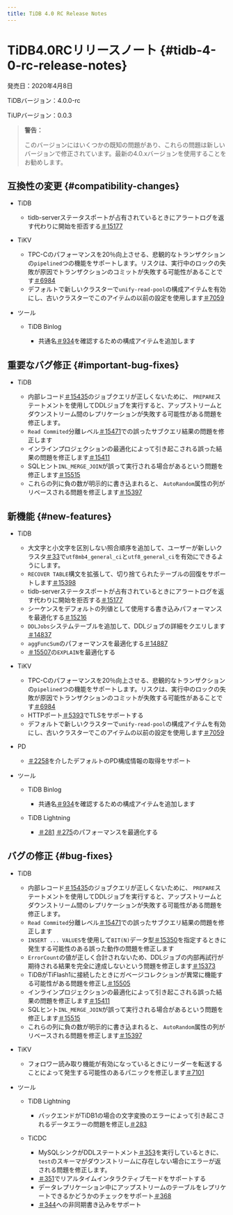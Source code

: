 ```yaml
---
title: TiDB 4.0 RC Release Notes
---
```


# TiDB4.0RCリリースノート {#tidb-4-0-rc-release-notes}

発売日：2020年4月8日

TiDBバージョン：4.0.0-rc

TiUPバージョン：0.0.3

> **警告：**
>
> このバージョンにはいくつかの既知の問題があり、これらの問題は新しいバージョンで修正されています。最新の4.0.xバージョンを使用することをお勧めします。

## 互換性の変更 {#compatibility-changes}

-   TiDB

    -   tidb-serverステータスポートが占有されているときにアラートログを返す代わりに開始を拒否する[＃15177](https://github.com/pingcap/tidb/pull/15177)

-   TiKV

    -   TPC-Cのパフォーマンスを20％向上させる、悲観的なトランザクションの`pipelined`つの機能をサポートします。リスクは、実行中のロックの失敗が原因でトランザクションのコミットが失敗する可能性があることです[＃6984](https://github.com/tikv/tikv/pull/6984)
    -   デフォルトで新しいクラスターで`unify-read-pool`の構成アイテムを有効にし、古いクラスターでこのアイテムの以前の設定を使用します[＃7059](https://github.com/tikv/tikv/pull/7059)

-   ツール

    -   TiDB Binlog

        -   共通名[＃934](https://github.com/pingcap/tidb-binlog/pull/934)を確認するための構成アイテムを追加します

## 重要なバグ修正 {#important-bug-fixes}

-   TiDB

    -   内部レコード[＃15435](https://github.com/pingcap/tidb/pull/15435)のジョブクエリが正しくないために、 `PREPARE`ステートメントを使用してDDLジョブを実行すると、アップストリームとダウンストリーム間のレプリケーションが失敗する可能性がある問題を修正します。
    -   `Read Commited`分離レベル[＃15471](https://github.com/pingcap/tidb/pull/15471)での誤ったサブクエリ結果の問題を修正します
    -   インラインプロジェクションの最適化によって引き起こされる誤った結果の問題を修正します[＃15411](https://github.com/pingcap/tidb/pull/15411)
    -   SQLヒント`INL_MERGE_JOIN`が誤って実行される場合があるという問題を修正します[＃15515](https://github.com/pingcap/tidb/pull/15515)
    -   これらの列に負の数が明示的に書き込まれると、 `AutoRandom`属性の列がリベースされる問題を修正します[＃15397](https://github.com/pingcap/tidb/pull/15397)

## 新機能 {#new-features}

-   TiDB

    -   大文字と小文字を区別しない照合順序を追加して、ユーザーが新しいクラスタ[＃33](https://github.com/pingcap/tidb/projects/33)で`utf8mb4_general_ci`と`utf8_general_ci`を有効にできるようにします。
    -   `RECOVER TABLE`構文を拡張して、切り捨てられたテーブルの回復をサポートします[＃15398](https://github.com/pingcap/tidb/pull/15398)
    -   tidb-serverステータスポートが占有されているときにアラートログを返す代わりに開始を拒否する[＃15177](https://github.com/pingcap/tidb/pull/15177)
    -   シーケンスをデフォルトの列値として使用する書き込みパフォーマンスを最適化する[＃15216](https://github.com/pingcap/tidb/pull/15216)
    -   `DDLJobs`システムテーブルを追加して、DDLジョブの詳細をクエリします[＃14837](https://github.com/pingcap/tidb/pull/14837)
    -   `aggFuncSum`のパフォーマンスを最適化する[＃14887](https://github.com/pingcap/tidb/pull/14887)
    -   [＃15507](https://github.com/pingcap/tidb/pull/15507)の`EXPLAIN`を最適化する

-   TiKV

    -   TPC-Cのパフォーマンスを20％向上させる、悲観的なトランザクションの`pipelined`つの機能をサポートします。リスクは、実行中のロックの失敗が原因でトランザクションのコミットが失敗する可能性があることです[＃6984](https://github.com/tikv/tikv/pull/6984)
    -   HTTPポート[＃5393](https://github.com/tikv/tikv/pull/5393)でTLSをサポートする
    -   デフォルトで新しいクラスターで`unify-read-pool`の構成アイテムを有効にし、古いクラスターでこのアイテムの以前の設定を使用します[＃7059](https://github.com/tikv/tikv/pull/7059)

-   PD

    -   [＃2258](https://github.com/pingcap/pd/pull/2258)を介したデフォルトのPD構成情報の取得をサポート

-   ツール

    -   TiDB Binlog

        -   共通名[＃934](https://github.com/pingcap/tidb-binlog/pull/934)を確認するための構成アイテムを追加します

    -   TiDB Lightning

        -   [＃281](https://github.com/pingcap/tidb-lightning/pull/281) [＃275](https://github.com/pingcap/tidb-lightning/pull/275)のパフォーマンスを最適化する

## バグの修正 {#bug-fixes}

-   TiDB

    -   内部レコード[＃15435](https://github.com/pingcap/tidb/pull/15435)のジョブクエリが正しくないために、 `PREPARE`ステートメントを使用してDDLジョブを実行すると、アップストリームとダウンストリーム間のレプリケーションが失敗する可能性がある問題を修正します。
    -   `Read Commited`分離レベル[＃15471](https://github.com/pingcap/tidb/pull/15471)での誤ったサブクエリ結果の問題を修正します
    -   `INSERT ... VALUES`を使用して`BIT(N)`データ型[＃15350](https://github.com/pingcap/tidb/pull/15350)を指定するときに発生する可能性のある誤った動作の問題を修正します
    -   `ErrorCount`の値が正しく合計されないため、DDLジョブの内部再試行が期待される結果を完全に達成しないという問題を修正します[＃15373](https://github.com/pingcap/tidb/pull/15373)
    -   TiDBがTiFlash1に接続したときにガベージコレクションが異常に機能する可能性がある問題を修正し[＃15505](https://github.com/pingcap/tidb/pull/15505)
    -   インラインプロジェクションの最適化によって引き起こされる誤った結果の問題を修正します[＃15411](https://github.com/pingcap/tidb/pull/15411)
    -   SQLヒント`INL_MERGE_JOIN`が誤って実行される場合があるという問題を修正します[＃15515](https://github.com/pingcap/tidb/pull/15515)
    -   これらの列に負の数が明示的に書き込まれると、 `AutoRandom`属性の列がリベースされる問題を修正します[＃15397](https://github.com/pingcap/tidb/pull/15397)

-   TiKV
    -   フォロワー読み取り機能が有効になっているときにリーダーを転送することによって発生する可能性のあるパニックを修正します[＃7101](https://github.com/tikv/tikv/pull/7101)

-   ツール

    -   TiDB Lightning

        -   バックエンドがTiDB1の場合の文字変換のエラーによって引き起こされるデータエラーの問題を修正し[＃283](https://github.com/pingcap/tidb-lightning/pull/283)

    -   TiCDC

        -   MySQLシンクがDDLステートメント[＃353](https://github.com/pingcap/tiflow/pull/353)を実行しているときに、 `test`のスキーマがダウンストリームに存在しない場合にエラーが返される問題を修正します。
        -   [＃351](https://github.com/pingcap/tiflow/pull/351)でリアルタイムインタラクティブモードをサポートする
        -   データレプリケーション中にアップストリームのテーブルをレプリケートできるかどうかのチェックをサポート[＃368](https://github.com/pingcap/tiflow/pull/368)
        -   [＃344](https://github.com/pingcap/tiflow/pull/344)への非同期書き込みをサポート
